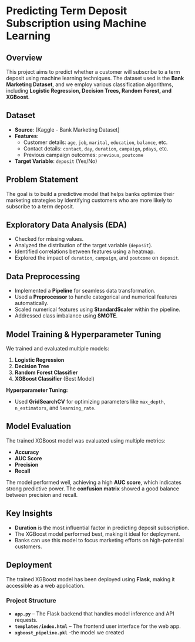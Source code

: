 # Predicting Term Deposit Subscription using Machine Learning

## Overview
This project aims to predict whether a customer will subscribe to a term deposit using machine learning techniques. The dataset used is the **Bank Marketing Dataset**, and we employ various classification algorithms, including **Logistic Regression, Decision Trees, Random Forest, and XGBoost**.

## Dataset
- **Source**: [Kaggle - Bank Marketing Dataset]
- **Features**:
  - Customer details: `age`, `job`, `marital`, `education`, `balance`, etc.
  - Contact details: `contact`, `day`, `duration`, `campaign`, `pdays`, etc.
  - Previous campaign outcomes: `previous`, `poutcome`
- **Target Variable**: `deposit` (Yes/No)

## Problem Statement
The goal is to build a predictive model that helps banks optimize their marketing strategies by identifying customers who are more likely to subscribe to a term deposit.

## Exploratory Data Analysis (EDA)
- Checked for missing values.
- Analyzed the distribution of the target variable (`deposit`).
- Identified correlations between features using a heatmap.
- Explored the impact of `duration`, `campaign`, and `poutcome` on `deposit`.

## Data Preprocessing
- Implemented a **Pipeline** for seamless data transformation.
- Used a **Preprocessor** to handle categorical and numerical features automatically.
- Scaled numerical features using **StandardScaler** within the pipeline.
- Addressed class imbalance using **SMOTE**.

## Model Training & Hyperparameter Tuning
We trained and evaluated multiple models:
1. **Logistic Regression**
2. **Decision Tree**
3. **Random Forest Classifier**
4. **XGBoost Classifier** (Best Model)

**Hyperparameter Tuning:**
- Used **GridSearchCV** for optimizing parameters like `max_depth`, `n_estimators`, and `learning_rate`.

## Model Evaluation
The trained XGBoost model was evaluated using multiple metrics:

- **Accuracy**
- **AUC Score**
- **Precision**
- **Recall**

The model performed well, achieving a high **AUC score**, which indicates strong predictive power. The **confusion matrix** showed a good balance between precision and recall.



## Key Insights
- **Duration** is the most influential factor in predicting deposit subscription.
- The XGBoost model performed best, making it ideal for deployment.
- Banks can use this model to focus marketing efforts on high-potential customers.

## Deployment
The trained XGBoost model has been deployed using **Flask**, making it accessible as a web application.

### **Project Structure**
- **`app.py`** – The Flask backend that handles model inference and API requests.
- **`templates/index.html`** – The frontend user interface for the web app.
- **`xgboost_pipeline.pkl`** -the model we created


